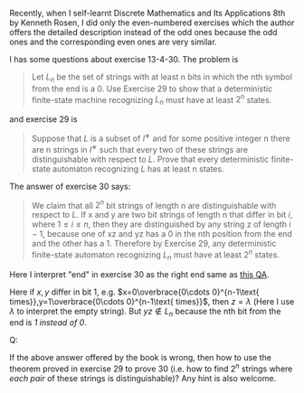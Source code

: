 Recently, when I self-learnt Discrete Mathematics and Its Applications 8th by Kenneth Rosen, I did only the even-numbered exercises which the author offers the detailed description instead of the odd ones because the odd ones and the corresponding even ones are very similar. 

I has some questions about exercise 13-4-30. The problem is
> Let $L_n$ be the set of strings with at least n bits in which the
nth symbol from the end is a 0. Use Exercise 29 to show
that a deterministic finite-state machine recognizing $L_n$ must have at least $2^n$ states.

and exercise 29 is 
> Suppose that $L$ is a subset of $I^∗$ and for some positive integer n there are n strings in $I^∗$ such that every two of these
strings are distinguishable with respect to $L$. Prove that 
every deterministic finite-state automaton recognizing $L$
has at least n states.

The answer of exercise 30 says:
> We claim that all $2^n$ bit strings of length n are distinguishable with respect to $L$. If x and y are two bit
strings of length n that differ in bit $i$, where $1\le i\le n$, then they are distinguished by any string z of length
i − 1, because one of xz and yz has a 0 in the nth position from the end and the other has a 1. Therefore
by Exercise 29, any deterministic finite-state automaton recognizing $L_n$ must have at least $2^n$ states.

Here I interpret "end" in exercise 30 as the right end same as [this QA](https://cs.stackexchange.com/a/14009/161388).

Here if $x,y$ differ in bit 1, e.g. $x=0\overbrace{0\cdots 0}^{n-1\text{ times}},y=1\overbrace{0\cdots 0}^{n-1\text{ times}}$, then $z=\lambda$ (Here I use $\lambda$ to interpret the empty string). But $yz\notin L_n$ because the nth bit from the end is *1 instead of 0*.

Q:

If the above answer offered by the book is wrong, then how to use the theorem proved in exercise 29 to prove 30 (i.e. how to find $2^n$ strings where *each pair* of these strings is distinguishable)? Any hint is also welcome.